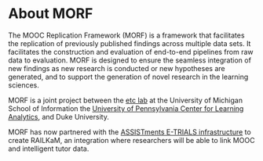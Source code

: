 # About MORF

The MOOC Replication Framework (MORF) is a framework that facilitates the replication of previously published findings across multiple data sets. It facilitates the construction and evaluation of end-to-end pipelines from raw data to evaluation. MORF is designed to ensure the seamless integration of new findings as new research is conducted or new hypotheses are generated, and to support the generation of novel research in the learning sciences.

MORF is a joint project between the [etc lab](http://edtech.labs.si.umich.edu/) at the University of Michigan School of Information the [University of Pennsylvania Center for Learning Analytics](http://radix.www.upenn.edu/learninganalytics/), and Duke University.

MORF has now partnered with the <a href="http://www.assistmentstestbed.org/">ASSISTments E-TRIALS infrastructure</a>
to create RAILKaM, an integration where researchers will be able to link MOOC and intelligent tutor data.
